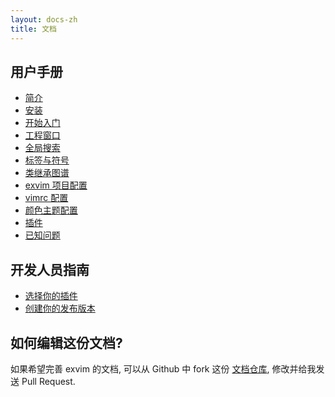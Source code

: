 ```yaml
---
layout: docs-zh
title: 文档
---
```


## 用户手册

- [简介](intro)
- [安装](install)
- [开始入门](getting-start)
- [工程窗口](project-window)
- [全局搜索](global-search)
- [标签与符号](tags-and-symbols)
- [类继承图谱](view-class-hierarchies)
- [exvim 项目配置](config-exvim)
- [vimrc 配置](config-vimrc)
- [颜色主题配置](config-colorscheme)
- [插件](plugins)
- [已知问题](known-issues)

## 开发人员指南

- [选择你的插件](select-your-plugin)
- [创建你的发布版本](build-your-distribution)

## 如何编辑这份文档?

如果希望完善 exvim 的文档, 可以从 Github 中 fork 这份 
[文档仓库](https://github.com/exvim/exvim.github.io), 修改并给我发送 Pull Request.
